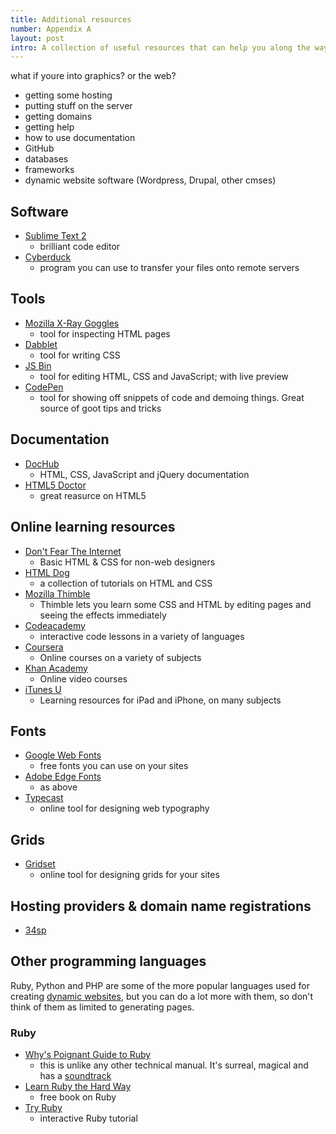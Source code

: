 ```yaml
---
title: Additional resources
number: Appendix A
layout: post
intro: A collection of useful resources that can help you along the way. 
---
```

what if youre into graphics? or the web?

- getting some hosting
- putting stuff on the server
- getting domains
- getting help
- how to use documentation
- GitHub
- databases
- frameworks
- dynamic website software (Wordpress, Drupal, other cmses)

## Software

* [Sublime Text 2](http://www.sublimetext.com/)
	- brilliant code editor
* [Cyberduck](http://cyberduck.ch/)
	- program you can use to transfer your files onto remote servers

## Tools

* [Mozilla X-Ray Goggles](http://hackasaurus.org/en-US/goggles/)
	- tool for inspecting HTML pages
* [Dabblet](http://dabblet.com/)
	- tool for writing CSS
* [JS Bin](http://jsbin.com/welcome/1/edit)
	- tool for editing HTML, CSS and JavaScript; with live preview
* [CodePen](http://codepen.io/)
	- tool for showing off snippets of code and demoing things. Great source of goot tips and tricks


## Documentation

* [DocHub](http://dochub.io/)
	- HTML, CSS, JavaScript and jQuery documentation
* [HTML5 Doctor](https://html5doctor.com/)
	- great reasurce on HTML5

## Online learning resources

* [Don't Fear The Internet](http://www.dontfeartheinternet.com/)
	- Basic HTML & CSS for non-web designers
* [HTML Dog](http://htmldog.com/)
	- a collection of tutorials on HTML and CSS
* [Mozilla Thimble](https://thimble.webmaker.org/en-US/projects)
	- Thimble lets you learn some CSS and HTML by editing pages and seeing the effects immediately
* [Codeacademy](http://www.codecademy.com/)
	- interactive code lessons in a variety of languages
* [Coursera](https://www.coursera.org/)
	- Online courses on a variety of subjects
* [Khan Academy](http://www.khanacademy.org/)
	- Online video courses
* [iTunes U](http://www.apple.com/apps/itunes-u/index.html)
	- Learning resources for iPad and iPhone, on many subjects

## Fonts

* [Google Web Fonts](http://www.google.com/webfonts)
	- free fonts you can use on your sites
* [Adobe Edge Fonts](http://html.adobe.com/edge/webfonts/)
	- as above
* [Typecast](http://typecast.com/)
	- online tool for designing web typography

## Grids

* [Gridset](https://gridsetapp.com/)
	- online tool for designing grids for your sites

## Hosting providers & domain name registrations

* [34sp](http://www.34sp.com/)

## Other programming languages

Ruby, Python and PHP are some of the more popular languages used for creating [dynamic websites][1], but you can do a lot more with them, so don't think of them as limited to generating pages.

### Ruby

* [Why's Poignant Guide to Ruby](http://mislav.uniqpath.com/poignant-guide/)
	- this is unlike any other technical manual. It's surreal, magical and has a [soundtrack](http://mislav.uniqpath.com/poignant-guide/soundtrack/)
* [Learn Ruby the Hard Way](http://ruby.learncodethehardway.org/book/)
	- free book on Ruby
* [Try Ruby](http://tryruby.org/)
	- interactive Ruby tutorial

[1]: http://en.wikipedia.org/wiki/Website#Dynamic_website

